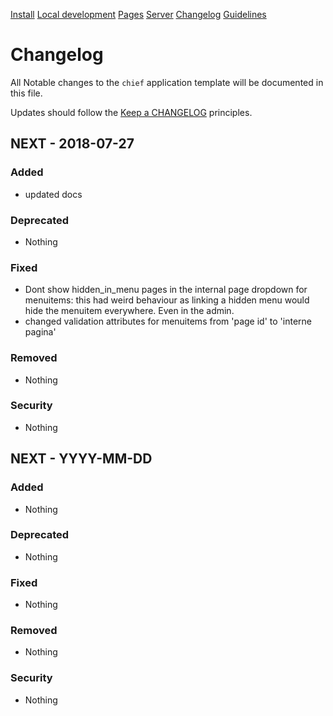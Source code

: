 [Install](/index.md)
[Local development](/chief-development.md)
[Pages](pages/index.md)
[Server](/server.md)
[Changelog](/CHANGELOG.md)
[Guidelines](/GUIDELINES.md)
# Changelog

All Notable changes to the `chief` application template will be documented in this file.

Updates should follow the [Keep a CHANGELOG](http://keepachangelog.com/) principles.

## NEXT - 2018-07-27

### Added
- updated docs

### Deprecated
- Nothing

### Fixed
- Dont show hidden_in_menu pages in the internal page dropdown for menuitems: this had weird behaviour as linking a hidden menu would hide the menuitem everywhere. Even in the admin.
- changed validation attributes for menuitems from 'page id' to 'interne pagina'

### Removed
- Nothing

### Security
- Nothing

## NEXT - YYYY-MM-DD

### Added
- Nothing

### Deprecated
- Nothing

### Fixed
- Nothing

### Removed
- Nothing

### Security
- Nothing
